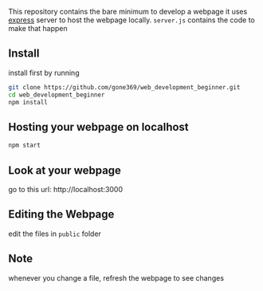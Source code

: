 This repository contains the bare minimum to develop a webpage 
it uses [express](www.expressjs.com) server to host the webpage locally. `server.js` contains the code to make that happen

## Install 
install first by running 
```bash
git clone https://github.com/gone369/web_development_beginner.git
cd web_development_beginner
npm install
```

## Hosting your webpage on localhost
```bash
npm start
```
## Look at your webpage
go to this url: http://localhost:3000

## Editing the Webpage
edit the files in `public` folder

## Note
whenever you change a file, refresh the webpage to see changes



